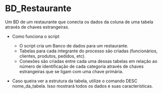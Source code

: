 # BD_Restaurante
Um BD de um restaurante que conecta os dados da coluna de uma tabela através de chaves estrangeiras.

* Como funciona o script
  - O script cria um Banco de dados para um restaurante.
  - Tabelas para cada integrante do processo são criadas (funcionários, clientes, produtos, pedidos, etc).
  - Conexões são criadas entre cada uma dessas tabelas em relação ao número de identificação de cada categoria através de chaves estrangeiras que se ligam com uma chave primária.

* Caso queira ver a estrutura da tabela, utilize o comando DESC nome_da_tabela. Isso mostrará todos os dados e suas características.
